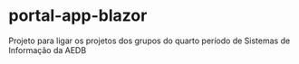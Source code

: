 # portal-app-blazor
Projeto para ligar os projetos dos grupos do quarto período de Sistemas de Informação da AEDB
